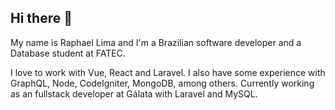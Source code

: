 ## Hi there 🤘

My name is Raphael Lima and I'm a Brazilian software developer and a Database student at FATEC.

I love to work with Vue, React and Laravel. I also have some experience with GraphQL, Node, CodeIgniter, MongoDB, among others. Currently working as an fullstack developer at Gálata with Laravel and MySQL.
